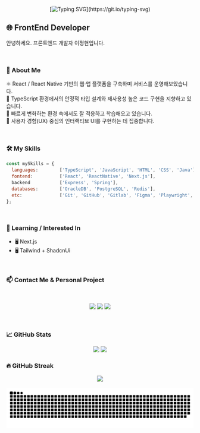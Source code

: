 <div align="center">

[![Typing SVG](https://readme-typing-svg.demolab.com?font=Fira+Code&pause=1000&color=00C7FF&center=true&vCenter=true&random=false&width=435&lines=Frontend+Developer;)](https://git.io/typing-svg)

</div>

## 🌐 FrontEnd Developer
안녕하세요.
프론트엔드 개발자 이정현입니다.

<br/>

### 🚀 About Me  
⚛️ React / React Native 기반의 웹·앱 플랫폼을 구축하며 서비스를 운영해보았습니다.  
🧩 TypeScript 환경에서의 안정적 타입 설계와 재사용성 높은 코드 구현을 지향하고 있습니다.  
🧠 빠르게 변화하는 환경 속에서도 잘 적응하고 학습해오고 있습니다.  
🎨 사용자 경험(UX) 중심의 인터랙티브 UI를 구현하는 데 집중합니다.  

<br/>

### 🛠️ My Skills
```javascript
const mySkills = {
  languages:        ['TypeScript', 'JavaScript', 'HTML', 'CSS', 'Java'],
  fontend:          ['React', 'ReactNative', 'Next.js'],
  backend           ['Express', 'Spring'],
  databases:        ['OracleDB', 'PostgreSQL', 'Redis'],
  etc:              ['Git', 'GitHub', 'Gitlab', 'Figma', 'Playwright', 'AWS', 'Vercel', 'Netlify'],
};
```

<br/>

### 🌱 Learning / Interested In

- 🖥️ Next.js
- 🖥️ Tailwind + ShadcnUi

<br/>

### 📫 Contact Me & Personal Project
<br/>
<p align="center">
  <a href="https://social.wanted.co.kr//community/profile/3Ex8fTV2xaETQHkGpbB6XZ?utm_source=wanted&utm_medium=share"><img src="https://img.shields.io/badge/Wanted_Profile-4285F4?style=for-the-badge&logo=wantedly&logoColor=white" /></a>
  <a href="https://jeonghyeonportfolio.vercel.app"><img src="https://img.shields.io/badge/Portfolio_Site-000000?style=for-the-badge&logo=vercel&logoColor=white" /></a>
  <a href="https://hyune-design-system.netlify.app"><img src="https://img.shields.io/badge/Design_System-00C7B7?style=for-the-badge&logo=netlify&logoColor=white" /></a>
</p>

<br/>

### 📈 GitHub Stats
<p align="center">
  <img height="165em" src="https://github-readme-stats.vercel.app/api?username=hyune7142&show_icons=true&theme=transparent" />
  <img height="165em" src="https://github-readme-stats.vercel.app/api/top-langs/?username=hyune7142&layout=compact&theme=transparent" />
</p>


### 🔥 GitHub Streak
<p align="center">
  <img height="165em" src="https://github-readme-streak-stats.herokuapp.com/?user=hyune7142&theme=radical" />
</p>

<picture>
  <source media="(prefers-color-scheme: dark)" srcset="https://raw.githubusercontent.com/HerobrineTV/HerobrineTV/output/github-contribution-grid-snake-dark.svg">
  <source media="(prefers-color-scheme: light)" srcset="https://raw.githubusercontent.com/HerobrineTV/HerobrineTV/output/github-contribution-grid-snake.svg">
  <img alt="github contribution grid snake animation" src="https://raw.githubusercontent.com/adorabled4/adorabled4/output/github-contribution-grid-snake.svg">
</picture>
